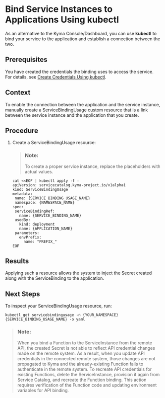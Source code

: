 <!-- loiocfc1c3184653405e83870951fec3548f -->

# Bind Service Instances to Applications Using kubectl

As an alternative to the Kyma Console/Dashboard, you can use **kubectl** to bind your service to the application and establish a connection between the two.



<a name="loiocfc1c3184653405e83870951fec3548f__prereq_mdr_w5d_hmb"/>

## Prerequisites

You have created the credentials the binding uses to access the service. For details, see [Create Credentials Using kubectl](create-credentials-using-kubectl-3875280.md).



<a name="loiocfc1c3184653405e83870951fec3548f__context_f33_vrc_hmb"/>

## Context

To enable the connection between the application and the service instance, manually create a ServiceBindingUsage custom resource that is a link between the service instance and the application that you create.



## Procedure

1.  Create a ServiceBindingUsage resource:

    > ### Note:  
    > To create a proper service instance, replace the placeholders with actual values.

    ```
    cat <<EOF | kubectl apply -f -
    apiVersion: servicecatalog.kyma-project.io/v1alpha1
    kind: ServiceBindingUsage
    metadata:
     name: {SERVICE_BINDING_USAGE_NAME}
     namespace: {NAMESPACE_NAME}
    spec:
     serviceBindingRef:
       name: {SERVICE_BINDING_NAME}
     usedBy:
       kind: deployment 
       name: {APPLICATION_NAME}
     parameters:
       envPrefix:
         name: "PREFIX_"
    EOF 
    ```




<a name="loiocfc1c3184653405e83870951fec3548f__result_lvv_tfj_5pb"/>

## Results

Applying such a resource allows the system to inject the Secret created along with the ServiceBinding to the application.



<a name="loiocfc1c3184653405e83870951fec3548f__postreq_qcb_vfj_5pb"/>

## Next Steps

To inspect your ServiceBindingUsage resource, run:

```
kubectl get servicebindingusage -n {YOUR_NAMESPACE} {SERVICE_BINDING_USAGE_NAME} -o yaml
```

> ### Note:  
> When you bind a Function to the ServiceInstance from the remote API, the created Secret is not able to reflect API credential changes made on the remote system. As a result, when you update API credentials in the connected remote system, those changes are not propagated to Kyma and the already-existing Function fails to authenticate in the remote system. To recreate API credentials for existing Functions, delete the ServiceInstance, provision it again from Service Catalog, and recreate the Function binding. This action requires verification of the Function code and updating environment variables for API binding.

